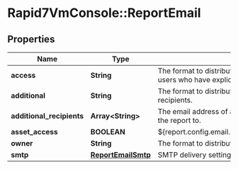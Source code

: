 # Rapid7VmConsole::ReportEmail

## Properties
Name | Type | Description | Notes
------------ | ------------- | ------------- | -------------
**access** | **String** | The format to distribute the report in when sending to users who have explicit access to the report. | [optional] 
**additional** | **String** | The format to distribute the report to additional recipients. | [optional] 
**additional_recipients** | **Array&lt;String&gt;** | The email address of additional recipients to distribute the report to. | [optional] 
**asset_access** | **BOOLEAN** | ${report.config.email.additional.asset.access.description} | [optional] 
**owner** | **String** | The format to distribute the report to the owner. | [optional] 
**smtp** | [**ReportEmailSmtp**](ReportEmailSmtp.md) | SMTP delivery settings. | [optional] 


